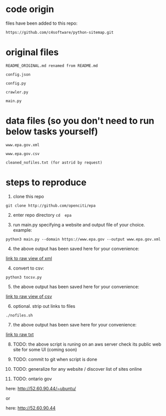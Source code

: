 # code origin

files have been added to this repo:

	https://github.com/c4software/python-sitemap.git

# original files

	README_ORIGINAL.md renamed from README.md
	
	config.json

	config.py

	crawler.py

	main.py

# data files (so you don't need to run below tasks yourself)

	www.epa.gov.xml
 
	www.epa.gov.csv

	cleaned_nofiles.txt (for astrid by request)


# steps to reproduce

1) clone this repo

`git clone http://github.com/openciti/epa`

2) enter repo directory
`cd  epa`

3) run main.py specifying a website and output file of your choice. example:

`python3 main.py --domain https://www.epa.gov --output www.epa.gov.xml`

4) the above output has been saved here for your convenience:

[link to raw view of xml](https://raw.githubusercontent.com/openciti/epa/master/www.epa.gov.xml)

4) convert to csv:

`python3 tocsv.py`

5) the above output has been saved here for your convenience:

[link to raw view of csv](https://raw.githubusercontent.com/openciti/epa/master/www.epa.gov.csv)

6) optional. strip out links to files

`./nofiles.sh`

7) the above output has been save here for your convenience:

[link to raw txt](https://raw.githubusercontent.com/openciti/epa/master/cleaned_nofiles.txt)

8) TODO: the above script is runing on an aws server check its public web site for some UI (coming soon)

9) TODO: commit to git when script is done

10) TODO: generalize for any website / discover list of sites online

11) TODO: ontario gov

here: http://52.60.90.44/~ubuntu/

or

here: http://52.60.90.44
